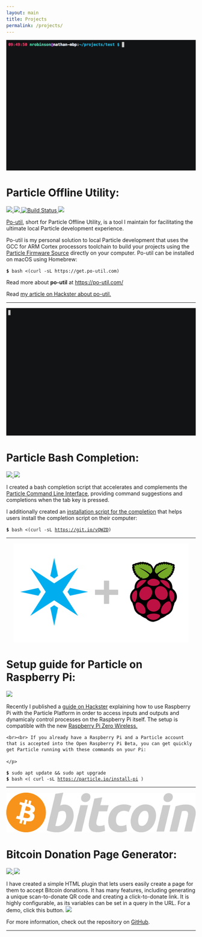 ```yaml
---
layout: main
title: Projects
permalink: /projects/
---
```


<div class="card"><center>
  <img src="/images/build.gif">
</center><h1>Particle Offline Utility:</h1><a href="https://github.com/nrobinson2000/po-util/issues">
  <img src="https://img.shields.io/github/issues/nrobinson2000/po-util.svg">
</a>
  <a href="https://github.com/nrobinson2000/po-util/stargazers">
  <img src="https://img.shields.io/github/stars/nrobinson2000/po-util.svg">
</a>
  <a href="https://travis-ci.org/nrobinson2000/po-util">
  <img src="https://travis-ci.org/nrobinson2000/po-util.svg?branch=master" alt="Build Status">
</a>
  <a href="https://travis-ci.org/nrobinson2000/homebrew-po">
  <img src="https://travis-ci.org/nrobinson2000/homebrew-po.svg?branch=master">
</a><p><a href="https://github.com/nrobinson2000/po-util">Po-util</a>, short for Particle Offline Utility, is a tool I maintain for facilitating the ultimate local Particle development experience.</p><p>
    Po-util is my personal solution to local Particle development that uses the GCC for ARM Cortex processors toolchain to build your projects using the <a href="https://github.com/spark/firmware">Particle Firmware Source</a> directly on your computer.
    Po-util can be installed on macOS using Homebrew:
  </p><pre><code><strong class="shell">$</strong> bash <(curl -sL https://get.po-util.com)</code>
</pre><p>Read more about <strong>po-util</strong> at <a href="https://po-util.com/">https://po-util.com/</a></p><p>Read <a href="https://particle.hackster.io/nrobinson2000/how-to-develop-particle-locally-using-po-util-e3227f?ref=channel&amp;ref_id=286_trending___&amp;offset=22">my article on Hackster about po-util.</a></p></div>

--------------------------------------------------------------------------------

<div class="card"><center>
  <img src="/images/demo.gif">
</center><h1>Particle Bash Completion:</h1><a href="https://travis-ci.org/nrobinson2000/particle-cli-completion">
  <img src="https://travis-ci.org/nrobinson2000/particle-cli-completion.svg?branch=master">
</a> <a href="https://github.com/nrobinson2000/particle-cli-completion">
  <img src="https://img.shields.io/badge/view%20on-GitHub-blue.svg">
</a><p>
    I created a bash completion script that accelerates and complements the <a href="https://www.particle.io/products/development-tools/particle-command-line-interface">Particle Command Line Interface</a>, providing command suggestions and completions when the tab key is pressed.
  </p><p>
    I additionally created an <a href="https://github.com/nrobinson2000/particle-cli-completion/blob/master/install">installation script for the completion</a> that helps users install the completion script on their computer:</p>
    <pre><code><strong class="shell">$</strong> bash &lt;(curl -sL <a href="https://git.io/vQWZD">https://git.io/vQWZD</a>)</code>
</pre></div>



--------------------------------------------------------------------------------



<div class="card">
  <center>
  <img src="/images/Particle-Pi.png">
</center>
  <h1>Setup guide for Particle on Raspberry Pi:</h1>
  <a href="https://particle.hackster.io/nrobinson2000/how-to-run-particle-on-raspberry-pi-headless-on-pi-zero-w-cd3ca2?ref=channel&amp;ref_id=286_trending___&amp;offset=5">
  <img src="https://img.shields.io/badge/view%20on-Hackster-blue.svg">
</a>
  <p>
    Recently I published a <a href="https://particle.hackster.io/nrobinson2000/how-to-run-particle-on-raspberry-pi-headless-on-pi-zero-w-cd3ca2?ref=channel&amp;ref_id=286_trending___&amp;offset=5">guide on Hackster</a> explaining how to use Raspberry Pi
    with the Particle Platform in order to access inputs and outputs and dynamicaly control processes on the Raspberry Pi itself. The setup is compatible with the new <a href="https://www.raspberrypi.org/blog/raspberry-pi-zero-w-joins-family/">Raspberry Pi Zero Wireless.</a>

    <br><br> If you already have a Raspberry Pi and a Particle account that is accepted into the Open Raspberry Pi Beta, you can get quickly get Particle running with these commands on your Pi:

    </p>
  <pre><code><strong class="shell">$</strong> sudo apt update &amp;&amp; sudo apt upgrade
<strong class="shell">$</strong> bash &lt;( curl -sL <a href="https://particle.io/install-pi">https://particle.io/install-pi</a> )</code>
</pre>
  <p>
</p>
</div>

--------------------------------------------------------------------------------



<div class="card"><center>
  <img src="/images/bitcoin.png">
</center><h1>Bitcoin Donation Page Generator:</h1><a href="https://github.com/nrobinson2000/donate-bitcoin/issues">
  <img src="https://img.shields.io/github/issues/nrobinson2000/donate-bitcoin.svg">
</a>
  <a href="https://github.com/nrobinson2000/donate-bitcoin/stargazers">
  <img src="https://img.shields.io/github/stars/nrobinson2000/donate-bitcoin.svg">
</a><p>I have created a simple HTML plugin that lets users easily create a page for them to accept Bitcoin donations. It has many features, including generating a unique scan-to-donate QR code and creating a click-to-donate link. It is highly configurable,
    as its variables can be set in a query in the URL. For a demo, click this button.
    <a href="http://nrobinson2000.github.io/donate-bitcoin/?amount=10&amp;currency=USD"><img src="https://img.shields.io/badge/donate-$10-orange.svg"></a></p><p>For more information, check out the repository on <a href="https://github.com/nrobinson2000/donate-bitcoin">GitHub</a>.</p><p>
</p><p>
</p></div>



--------------------------------------------------------------------------------
